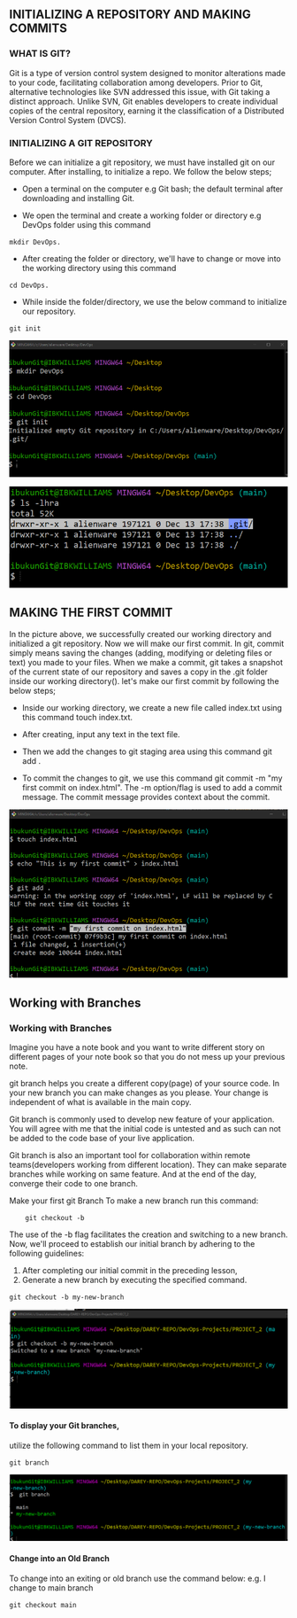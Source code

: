 ##  INITIALIZING A REPOSITORY AND MAKING COMMITS
### WHAT IS GIT?
Git is a type of version control system designed to monitor alterations made to your code, facilitating collaboration among developers. Prior to Git, alternative technologies like SVN addressed this issue, with Git taking a distinct approach. Unlike SVN, Git enables developers to create individual copies of the central repository, earning it the classification of a Distributed Version Control System (DVCS).

### INITIALIZING A GIT REPOSITORY
Before we can initialize a git repository, we must have installed git on our computer. After installing, to initialize a repo. We follow the below steps;

-   Open a terminal on the computer e.g Git bash; the default terminal after downloading and installing Git.

-   We open the terminal and create a working folder or directory e.g DevOps folder using this command 
```
mkdir DevOps.
```

-   After creating the folder or directory, we'll have to change or move into the working directory using this command 
```
cd DevOps.
```

-   While inside the folder/directory, we use the below command to initialize our repository.
```
git init
``` 
![Alt text](images/initialization.png)

![Alt text](images/git_repo.png)

##  MAKING THE FIRST COMMIT
In the picture above, we successfully created our working directory and initialized a git repository. Now we will make our first commit. In git, commit simply means saving the changes (adding, modifying or deleting files or text) you made to your files. When we make a commit, git takes a snapshot of the current state of our repository and saves a copy in the .git folder inside our working directory().
let's make our first commit by following the below steps;

-   Inside our working directory, we create a new file called index.txt using this command touch index.txt.

-   After creating, input any text in the text file.

-   Then we add the changes to git staging area using this command git add .

-   To commit the changes to git, we use this command git commit -m "my first commit on index.html". The -m option/flag is used to add a commit message. The commit message provides context about the commit.

![Alt text](images/first_commit.png)

 ## Working with Branches
### Working with Branches
Imagine you have a note book and you want to write different story on different pages of your note book so that you do not mess up your previous note.

git branch helps you create a different copy(page) of your source code. In your new branch you can make changes as you please. Your change is independent of
what is available in the main copy.

Git branch is commonly used to develop new feature of your application. You will agree with me that the initial code is untested and as such can not be added to
the code base of your live application.

Git branch is also an important tool for collaboration within remote teams(developers working from different location). They can make separate branches while
working on same feature. And at the end of the day, converge their code to one branch.

Make your first git Branch
To make a new branch run this command: 

```
    git checkout -b
```

The use of the -b flag facilitates the creation and switching to a new branch. Now, we'll proceed to establish our initial branch by adhering to the following guidelines:

1. After completing our initial commit in the preceding lesson,
2. Generate a new branch by executing the specified command.
```
git checkout -b my-new-branch
```

![Alt text](images/my-new-branch.png)
####    To display your Git branches, 
utilize the following command to list them in your local repository.
 
 ```
 git branch
 ```
![Alt text](images/granch-check.png)

####    Change into an Old Branch
To change into an exiting or old branch use the command below:
e.g. I change to main branch
```
git checkout main
```